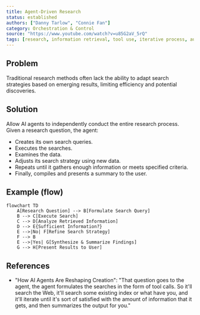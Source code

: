 ```yaml
---
title: Agent-Driven Research
status: established
authors: ["Danny Tarlow", "Connie Fan"]
category: Orchestration & Control
source: "https://www.youtube.com/watch?v=u85G2aV_5rQ"
tags: [research, information retrieval, tool use, iterative process, autonomous search]
---
```


## Problem
Traditional research methods often lack the ability to adapt search strategies based on emerging results, limiting efficiency and potential discoveries.

## Solution
Allow AI agents to independently conduct the entire research process. Given a research question, the agent:
- Creates its own search queries.
- Executes the searches.
- Examines the data.
- Adjusts its search strategy using new data.
- Repeats until it gathers enough information or meets specified criteria.
- Finally, compiles and presents a summary to the user.

## Example (flow)
```mermaid
flowchart TD
    A[Research Question] --> B[Formulate Search Query]
    B --> C[Execute Search]
    C --> D[Analyze Retrieved Information]
    D --> E{Sufficient Information?}
    E -->|No| F[Refine Search Strategy]
    F --> B
    E -->|Yes| G[Synthesize & Summarize Findings]
    G --> H[Present Results to User]
```

## References
- "How AI Agents Are Reshaping Creation": "That question goes to the agent, the agent formulates the searches in the form of tool calls. So it'll search the Web, it'll search some existing index or what have you, and it'll iterate until it's sort of satisfied with the amount of information that it gets, and then summarizes the output for you."